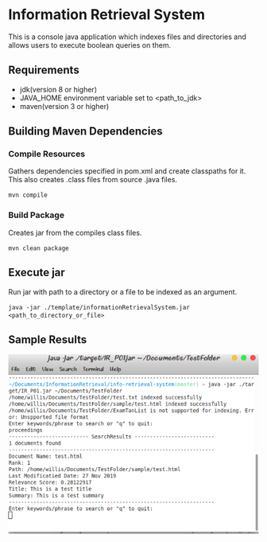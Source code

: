 # Information Retrieval System
This is a console java application which indexes files and directories and allows users to execute boolean queries on them.

## Requirements
 - jdk(version 8 or higher)
 - JAVA_HOME environment variable set to <path_to_jdk>
 - maven(version 3 or higher)
 
## Building Maven Dependencies
### Compile Resources
Gathers dependencies specified in pom.xml and create classpaths for it. This also creates .class files from source .java files.
```shell
mvn compile
```
### Build Package
Creates jar from the compiles class files.
```shell
mvn clean package
```
## Execute jar
Run jar with path to a directory or a file to be indexed as an argument.
```shell
java -jar ./template/informationRetrievalSystem.jar <path_to_directory_or_file>
```

## Sample Results
![Sample Results](./docs/images/irs1.png)
 
